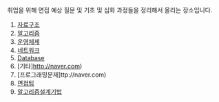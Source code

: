 취업을 위해 면접 예상 질문 및 기초 및 심화 과정들을 정리해서 올리는 장소입니다.


1. [자료구조](https://github.com/k220j/computerJob/wiki/%EC%9E%90%EB%A3%8C%EA%B5%AC%EC%A1%B0)
2. [알고리즘](.//k220j)
3. [운영체제](http://naver.com)
4. [네트워크](http://naver.com)
5. [Database](http://naver.com)
6. [기타]http://naver.com)
7. [프로그래밍문제]ttp://naver.com)
8. [면접팁](http://naver.com)
9. [알고리즘설계기법](http://naver.com)




 

